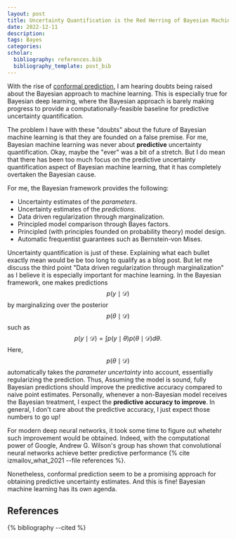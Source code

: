 ```yaml
---
layout: post
title: Uncertainty Quantification is the Red Herring of Bayesian Machine Learning
date: 2022-12-11
description: 
tags: Bayes
categories: 
scholar: 
  bibliography: references.bib
  bibliography_template: post_bib
---
```


With the rise of [conformal prediction](https://www.youtube.com/watch?v=kSGP4F_ZcBY), I am hearing doubts being raised about the Bayesian approach to machine learning.
This is especially true for Bayesian deep learning, where the Bayesian approach is barely making progress to provide a computationally-feasible baseline for predictive uncertainty quantification.

The problem I have with these "doubts" about the future of Bayesian machine learning is that they are founded on a false premise.
For me, Bayesian machine learning was never about **predictive** uncertainty quantification.
Okay, maybe the "ever" was a bit of a stretch.
But I do mean that there has been too much focus on the predictive uncertainty quantification aspect of Bayesian machine learning, that it has completely overtaken the Bayesian cause.

For me, the Bayesian framework provides the following:

* Uncertainty estimates of the *parameters*.
* Uncertainty estimates of the *predictions*.
* Data driven regularization through marginalization.
* Principled model comparison through Bayes factors.
* Principled (with principles founded on probability theory) model design.
* Automatic frequentist guarantees such as Bernstein-von Mises.

Uncertainty quantification is just of these.
Explaining what each bullet exactly mean would be be too long to qualify as a blog post.
But let me discuss the third point "Data driven regularization through marginalization" as I believe it is especially important for machine learning.
In the Bayesian framework, one makes predictions $$p(y \mid \mathcal{D})$$ by marginalizing over the posterior $$p(\theta \mid \mathcal{D})$$ such as
$$
\begin{equation}
  p(y \mid \mathcal{D}) = \int p\left(y \mid \theta\right) p\left( \theta \mid \mathcal{D} \right) d\theta.
\end{equation}
$$
Here, $$p(\theta \mid \mathcal{D})$$ automatically takes the *parameter uncertainty* into account, essentially regularizing the prediction.
Thus, Assuming the model is sound, fully Bayesian predictions should improve the predictive accuracy compared to naive point estimates.
Personally, whenever a non-Bayesian model receives the Bayesian treatment, I expect the **predictive accuracy to improve**.
In general, I don't care about the predictive accuracy, I just expect those numbers to go up!

For modern deep neural networks, it took some time to figure out whetehr such improvement would be obtained.
Indeed, with the computational power of Google, Andrew G. Wilson's group has shown that convolutional neural networks achieve better predictive performance {% cite izmailov_what_2021 --file references %}.

Nonetheless, conformal prediction seem to be a promising approach for obtaining predictive uncertainty estimates.
And this is fine!
Bayesian machine learning has its own agenda.


References
----------
{% bibliography --cited %}

<script src="https://utteranc.es/client.js"
        repo="Red-Portal/red-portal.github.io"
        issue-term="title"
        theme="preferred-color-scheme"
        crossorigin="anonymous"
        async>
</script>
